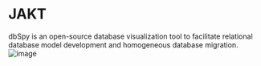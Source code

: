 # JAKT
dbSpy is an open-source database visualization tool to facilitate relational database model development and homogeneous database migration.![image](https://user-images.githubusercontent.com/11093217/179270815-9a3b79fc-6d08-41c7-9e07-18e4db750175.png)
